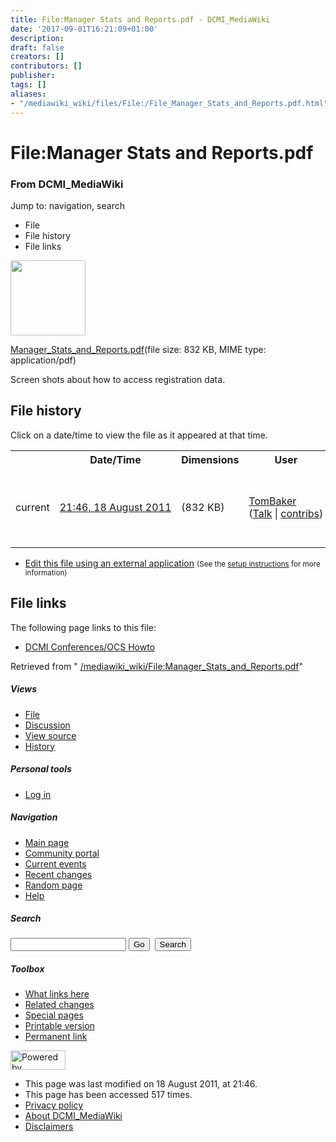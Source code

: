 ```yaml
---
title: File:Manager Stats and Reports.pdf - DCMI_MediaWiki
date: '2017-09-01T16:21:09+01:00'
description: 
draft: false
creators: []
contributors: []
publisher: 
tags: []
aliases:
- "/mediawiki_wiki/files/File:/File_Manager_Stats_and_Reports.pdf.html"
---
```


<a id="top"></a>
# File:Manager Stats and Reports.pdf

### From DCMI\_MediaWiki

Jump to: navigation, search
<!-- start content -->
- File
- File history
- File links

 [<img alt="" src="/skins/common/images/icons/fileicon-pdf.png" width="120" height="120">](/mediawiki_wiki/files/Manager_Stats_and_Reports.pdf)

[Manager\_Stats\_and\_Reports.pdf](/mediawiki_wiki/files/Manager_Stats_and_Reports.pdf "Manager Stats and Reports.pdf")‎(file size: 832 KB, MIME type: application/pdf)

Screen shots about how to access registration data.

<!-- 
NewPP limit report
Preprocessor node count: 1/1000000
Post-expand include size: 0/2097152 bytes
Template argument size: 0/2097152 bytes
Expensive parser function count: 0/100
-->
## File history

Click on a date/time to view the file as it appeared at that time.

<table class="wikitable filehistory">
  <tr>
    <td></td>
    <th>Date/Time</th>
    <th>Dimensions</th>
    <th>User</th>
    <th>Comment</th>
  </tr>
  <tr>
    <td>current</td>
    <td class="filehistory-selected" style="white-space: nowrap;"><a href="/mediawiki_wiki/files/Manager_Stats_and_Reports.pdf">21:46, 18 August 2011</a></td>
    <td> <span style="white-space: nowrap;">(832 KB)</span>
    </td>
    <td>
      <a href="/index.php/User:TomBaker" title="User:TomBaker" class="mw-userlink">TomBaker</a> <span style="white-space: nowrap;"> <span class="mw-usertoollinks">(<a href="/index.php?title=User_talk:TomBaker&amp;action=edit&amp;redlink=1" class="new" title="User talk:TomBaker (page does not exist)">Talk</a> | <a href="/index.php/Special:Contributions/TomBaker" title="Special:Contributions/TomBaker">contribs</a>)</span></span>
    </td>
    <td> <span class="comment">(Screen shots about how to access registration data.)</span>
    </td>
  </tr>
</table>

  

- [Edit this file using an external application](/index.php?title=File:Manager_Stats_and_Reports.pdf&action=edit&externaledit=true&mode=file "File:Manager Stats and Reports.pdf") <small>(See the <a href="http://www.mediawiki.org/wiki/Manual:External_editors" class="external text" rel="nofollow">setup instructions</a> for more information)</small>

## File links

The following page links to this file:

- [DCMI Conferences/OCS Howto](/index.php/DCMI_Conferences/OCS_Howto "DCMI Conferences/OCS Howto")

Retrieved from " [/mediawiki_wiki/File:Manager\_Stats\_and\_Reports.pdf](/mediawiki_wiki/files/File:/File:Manager_Stats_and_Reports.pdf.html)"

<!-- end content -->

##### Views

- [File](/mediawiki_wiki/files/File:/File:Manager_Stats_and_Reports.pdf.html "View the file page [c]")
- [Discussion](/index.php?title=File_talk:Manager_Stats_and_Reports.pdf&action=edit&redlink=1 "Discussion about the content page [t]")
- [View source](/index.php?title=File:Manager_Stats_and_Reports.pdf&action=edit "This page is protected.
You can view its source [e]")
- [History](/index.php?title=File:Manager_Stats_and_Reports.pdf&action=history "Past revisions of this page [h]")

##### Personal tools

- [Log in](/index.php?title=Special:UserLogin&returnto=File:Manager_Stats_and_Reports.pdf "You are encouraged to log in; however, it is not mandatory [o]")

<script type="text/javascript"> if (window.isMSIE55) fixalpha(); </script>

##### Navigation

- [Main page](/index.php/Main_Page "Visit the main page [z]")
- [Community portal](/index.php/DCMI_MediaWiki:Community_portal "About the project, what you can do, where to find things")
- [Current events](/index.php/DCMI_MediaWiki:Current_events "Find background information on current events")
- [Recent changes](/index.php/Special:RecentChanges "The list of recent changes in the wiki [r]")
- [Random page](/index.php/Special:Random "Load a random page [x]")
- [Help](/index.php/Help:Contents "The place to find out")

##### <label for="searchInput">Search</label>

<form action="/index.php" id="searchform">
				<input type="hidden" name="title" value="Special:Search">
				<input id="searchInput" title="Search DCMI_MediaWiki" accesskey="f" type="search" name="search">
				<input type="submit" name="go" class="searchButton" id="searchGoButton" value="Go" title="Go to a page with this exact name if exists"> 
				<input type="submit" name="fulltext" class="searchButton" id="mw-searchButton" value="Search" title="Search the pages for this text">
			</form>

##### Toolbox

- [What links here](/index.php/Special:WhatLinksHere/File:Manager_Stats_and_Reports.pdf "List of all wiki pages that link here [j]")
- [Related changes](/index.php/Special:RecentChangesLinked/File:Manager_Stats_and_Reports.pdf "Recent changes in pages linked from this page [k]")
- [Special pages](/index.php/Special:SpecialPages "List of all special pages [q]")
- [Printable version](/index.php?title=File:Manager_Stats_and_Reports.pdf&printable=yes "Printable version of this page [p]")
- [Permanent link](/index.php?title=File:Manager_Stats_and_Reports.pdf&oldid=640 "Permanent link to this revision of the page")

<!-- end of the left (by default at least) column -->

 [<img src="/skins/common/images/poweredby_mediawiki_88x31.png" height="31" width="88" alt="Powered by MediaWiki">](http://www.mediawiki.org/)

- This page was last modified on 18 August 2011, at 21:46.
- This page has been accessed 517 times.
- [Privacy policy](/index.php/DCMI_MediaWiki:Privacy_policy "DCMI MediaWiki:Privacy policy")
- [About DCMI\_MediaWiki](/index.php/DCMI_MediaWiki:About "DCMI MediaWiki:About")
- [Disclaimers](/index.php/DCMI_MediaWiki:General_disclaimer "DCMI MediaWiki:General disclaimer")

<script>if (window.runOnloadHook) runOnloadHook();</script><!-- Served in 0.441 secs. -->

